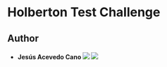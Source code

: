 # Holberton Test Challenge 

## Author
* #### Jesús Acevedo Cano <a href="https://linkedin.com/in/jesus-acevedo-cano"><img src="https://img.shields.io/badge/-%230077B5.svg?&style=flat-square&logo=linkedin&logoColor=white"/></a> <a href="https://github.com/Jesus-Acevedo-Cano"><img src="https://img.shields.io/badge/-332B40?&style=flat-square&logo=Github&logoColor=white"/></a>
